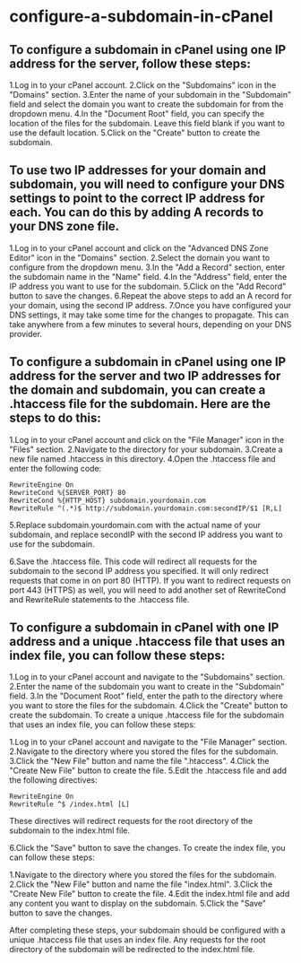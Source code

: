 # configure-a-subdomain-in-cPanel
## To configure a subdomain in cPanel using one IP address for the server, follow these steps:

1.Log in to your cPanel account.
2.Click on the "Subdomains" icon in the "Domains" section.
3.Enter the name of your subdomain in the "Subdomain" field and select the domain you want to create the subdomain for from the dropdown menu.
4.In the "Document Root" field, you can specify the location of the files for the subdomain. Leave this field blank if you want to use the default location.
5.Click on the "Create" button to create the subdomain.

## To use two IP addresses for your domain and subdomain, you will need to configure your DNS settings to point to the correct IP address for each. You can do this by adding A records to your DNS zone file.

1.Log in to your cPanel account and click on the "Advanced DNS Zone Editor" icon in the "Domains" section.
2.Select the domain you want to configure from the dropdown menu.
3.In the "Add a Record" section, enter the subdomain name in the "Name" field.
4.In the "Address" field, enter the IP address you want to use for the subdomain.
5.Click on the "Add Record" button to save the changes.
6.Repeat the above steps to add an A record for your domain, using the second IP address.
7.Once you have configured your DNS settings, it may take some time for the changes to propagate. This can take anywhere from a few minutes to several hours, depending on your DNS provider.

## To configure a subdomain in cPanel using one IP address for the server and two IP addresses for the domain and subdomain, you can create a .htaccess file for the subdomain. Here are the steps to do this:

1.Log in to your cPanel account and click on the "File Manager" icon in the "Files" section.
2.Navigate to the directory for your subdomain.
3.Create a new file named .htaccess in this directory.
4.Open the .htaccess file and enter the following code:
```
RewriteEngine On
RewriteCond %{SERVER_PORT} 80
RewriteCond %{HTTP_HOST} subdomain.yourdomain.com
RewriteRule ^(.*)$ http://subdomain.yourdomain.com:secondIP/$1 [R,L]
```
5.Replace subdomain.yourdomain.com with the actual name of your subdomain, and replace secondIP with the second IP address you want to use for the subdomain.

6.Save the .htaccess file.
This code will redirect all requests for the subdomain to the second IP address you specified. It will only redirect requests that come in on port 80 (HTTP). If you want to redirect requests on port 443 (HTTPS) as well, you will need to add another set of RewriteCond and RewriteRule statements to the .htaccess file.

## To configure a subdomain in cPanel with one IP address and a unique .htaccess file that uses an index file, you can follow these steps:

1.Log in to your cPanel account and navigate to the "Subdomains" section.
2.Enter the name of the subdomain you want to create in the "Subdomain" field.
3.In the "Document Root" field, enter the path to the directory where you want to store the files for the subdomain.
4.Click the "Create" button to create the subdomain.
To create a unique .htaccess file for the subdomain that uses an index file, you can follow these steps:

1.Log in to your cPanel account and navigate to the "File Manager" section.
2.Navigate to the directory where you stored the files for the subdomain.
3.Click the "New File" button and name the file ".htaccess".
4.Click the "Create New File" button to create the file.
5.Edit the .htaccess file and add the following directives:
```
RewriteEngine On
RewriteRule ^$ /index.html [L]
```
These directives will redirect requests for the root directory of the subdomain to the index.html file.

6.Click the "Save" button to save the changes.
To create the index file, you can follow these steps:

1.Navigate to the directory where you stored the files for the subdomain.
2.Click the "New File" button and name the file "index.html".
3.Click the "Create New File" button to create the file.
4.Edit the index.html file and add any content you want to display on the subdomain.
5.Click the "Save" button to save the changes.

After completing these steps, your subdomain should be configured with a unique .htaccess file that uses an index file. Any requests for the root directory of the subdomain will be redirected to the index.html file.
